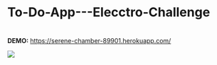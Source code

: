 # To-Do-App---Elecctro-Challenge

# 
**DEMO:** https://serene-chamber-89901.herokuapp.com/

![](http://imgur.com/oODRN76.gif)
